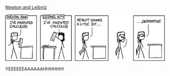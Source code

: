 [Newton and Leibniz](https://xkcd.com/626)

![Newton and Leibniz](./random_comic.png)

YEEEEEEAAAAAAHHHHHH!

